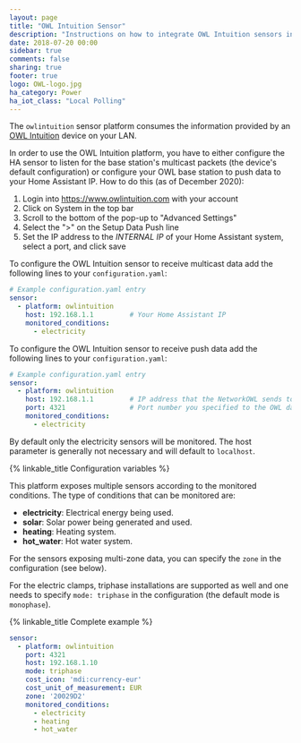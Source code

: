 ```yaml
---
layout: page
title: "OWL Intuition Sensor"
description: "Instructions on how to integrate OWL Intuition sensors into Home Assistant."
date: 2018-07-20 00:00
sidebar: true
comments: false
sharing: true
footer: true
logo: OWL-logo.jpg
ha_category: Power
ha_iot_class: "Local Polling"
---
```


The `owlintuition` sensor platform consumes the information provided by an [OWL Intuition](http://www.theowl.com/index.php/owl-intuition/) device on your LAN.

In order to use the OWL Intuition platform, you have to either configure the HA sensor to listen for the base station's multicast packets (the device's default configuration) or configure your OWL base station to push data to your Home Assistant IP. How to do this (as of December 2020):
1. Login into https://www.owlintuition.com with your account
2. Click on System in the top bar
3. Scroll to the bottom of the pop-up to "Advanced Settings"
4. Select the ">" on the Setup Data Push line
5. Set the IP address to the *INTERNAL IP* of your Home Assistant system, select a port, and click save

To configure the OWL Intuition sensor to receive multicast data add the following lines to your `configuration.yaml`:

```yaml
# Example configuration.yaml entry
sensor:
  - platform: owlintuition
    host: 192.168.1.1         # Your Home Assistant IP
    monitored_conditions:
      - electricity
```

To configure the OWL Intuition sensor to receive push data add the following lines to your `configuration.yaml`:

```yaml
# Example configuration.yaml entry
sensor:
  - platform: owlintuition
    host: 192.168.1.1         # IP address that the NetworkOWL sends to (your Home Assistant IP)
    port: 4321                # Port number you specified to the OWL data push settings
    monitored_conditions:
      - electricity
```
By default only the electricity sensors will be monitored. The host parameter is generally not necessary and will default to `localhost`.

{% linkable_title Configuration variables %}

This platform exposes multiple sensors according to the monitored conditions. The type of conditions that can be monitored are:

- **electricity**: Electrical energy being used.
- **solar**: Solar power being generated and used.
- **heating**: Heating system.
- **hot_water**: Hot water system.

For the sensors exposing multi-zone data, you can specify the `zone` in the configuration (see below).

For the electric clamps, triphase installations are supported as well and one needs to specify `mode: triphase` in the configuration (the default mode is `monophase`).

{% linkable_title Complete example %}

```yaml
sensor:
  - platform: owlintuition
    port: 4321
    host: 192.168.1.10
    mode: triphase
    cost_icon: 'mdi:currency-eur'
    cost_unit_of_measurement: EUR
    zone: '20029D2'
    monitored_conditions:
      - electricity
      - heating
      - hot_water
```
